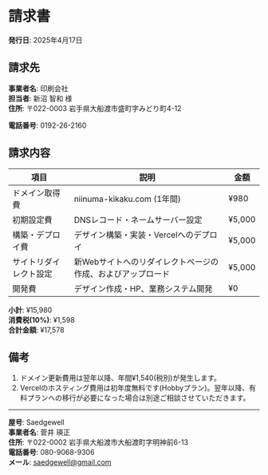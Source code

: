 # 請求書

**発行日**: 2025年4月17日  

## 請求先

**事業者名**: 印刷会社  
**担当者**: 新沼 智和 様  
**住所**: 〒022-0003 岩手県大船渡市盛町字みどり町4-12

**電話番号**: 0192-26-2160

## 請求内容

| 項目 | 説明 | 金額 |
|------|------|------|
| ドメイン取得費 | niinuma-kikaku.com (1年間) | ¥980 |
| 初期設定費 | DNSレコード・ネームサーバー設定 | ¥5,000 |
| 構築・デプロイ費 | デザイン構築・実装・Vercelへのデプロイ | ¥5,000 |
| サイトリダイレクト設定 | 新Webサイトへのリダイレクトページの作成、およびアップロード | ¥5,000 |
| 開発費 | デザイン作成・HP、業務システム開発 | ¥0 |

**小計**: ¥15,980  
**消費税(10%)**: ¥1,598  
**合計金額**: ¥17,578

## 備考

1. ドメイン更新費用は翌年以降、年間¥1,540(税別)が発生します。
2. Vercelのホスティング費用は初年度無料です(Hobbyプラン)。翌年以降、有料プランへの移行が必要になった場合は別途ご相談させていただきます。

---
**屋号**: Saedgewell  
**事業者名**: 菅井 瑛正  
**住所**: 〒022-0002 岩手県大船渡市大船渡町字明神前6-13  
**電話番号**: 080-9068-9306  
**メール**: saedgewell@gmail.com